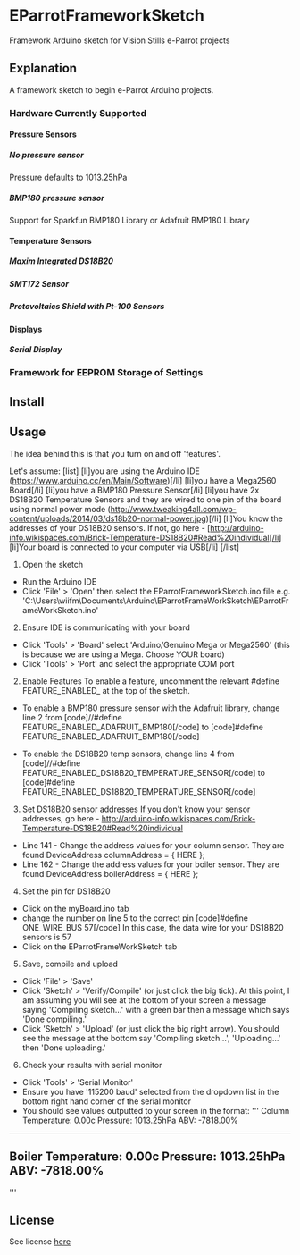 # EParrotFrameworkSketch

Framework Arduino sketch for Vision Stills e-Parrot projects

## Explanation
A framework sketch to begin e-Parrot Arduino projects.
### Hardware Currently Supported

#### Pressure Sensors
##### No pressure sensor
Pressure defaults to 1013.25hPa
##### BMP180 pressure sensor
Support for Sparkfun BMP180 Library or Adafruit BMP180 Library

#### Temperature Sensors
##### Maxim Integrated DS18B20
##### SMT172 Sensor
##### Protovoltaics Shield with Pt-100 Sensors

#### Displays
##### Serial Display

### Framework for EEPROM Storage of Settings

## Install

## Usage
The idea behind this is that you turn on and off 'features'.

Let's assume:
[list]
[li]you are using the Arduino IDE (https://www.arduino.cc/en/Main/Software)[/li]
[li]you have a Mega2560 Board[/li]
[li]you have a BMP180 Pressure Sensor[/li]
[li]you have 2x DS18B20 Temperature Sensors and they are wired to one pin of the board using normal power mode (http://www.tweaking4all.com/wp-content/uploads/2014/03/ds18b20-normal-power.jpg)[/li]
[li]You know the addresses of your DS18B20 sensors.  If not, go here - [http://arduino-info.wikispaces.com/Brick-Temperature-DS18B20#Read%20individual[/li]
[li]Your board is connected to your computer via USB[/li]
[/list]

1. Open the sketch
- Run the Arduino IDE
- Click 'File' > 'Open' then select the EParrotFrameworkSketch.ino file e.g. 'C:\Users\wiifm\Documents\Arduino\EParrotFrameWorkSketch\EParrotFrameWorkSketch.ino'

2. Ensure IDE is communicating with your board
- Click 'Tools' > 'Board' select 'Arduino/Genuino Mega or Mega2560' (this is because we are using a Mega.  Choose YOUR board)
- Click 'Tools' > 'Port' and select the appropriate COM port

2. Enable Features
To enable a feature, uncomment the relevant #define FEATURE_ENABLED_ at the top of the sketch.
- To enable a BMP180 pressure sensor with the Adafruit library, change line 2 from
[code]//#define FEATURE_ENABLED_ADAFRUIT_BMP180[/code]
to
[code]#define FEATURE_ENABLED_ADAFRUIT_BMP180[/code]

- To enable the DS18B20 temp sensors, change line 4 from
[code]//#define FEATURE_ENABLED_DS18B20_TEMPERATURE_SENSOR[/code]
to
[code]#define FEATURE_ENABLED_DS18B20_TEMPERATURE_SENSOR[/code]

3. Set DS18B20 sensor addresses
If you don't know your sensor addresses, go here - http://arduino-info.wikispaces.com/Brick-Temperature-DS18B20#Read%20individual
- Line 141 - Change the address values for your column sensor.  They are found DeviceAddress columnAddress = { HERE };
- Line 162 - Change the address values for your boiler sensor.  They are found DeviceAddress boilerAddress = { HERE };

4. Set the pin for DS18B20
- Click on the myBoard.ino tab
- change the number on line 5 to the correct pin
[code]#define ONE_WIRE_BUS 57[/code]
In this case, the data wire for your DS18B20 sensors is 57
- Click on the EParrotFrameWorkSketch tab

5. Save, compile and upload
- Click 'File' > 'Save'
- Click 'Sketch' > 'Verify/Compile' (or just click the big tick).  At this point, I am assuming you will see at the bottom of your screen a message saying 'Compiling sketch...' with a green bar then a message which says 'Done compiling.'
- Click 'Sketch' > 'Upload' (or just click the big right arrow).  You should see the message at the bottom say 'Compiling sketch...', 'Uploading...' then 'Done uploading.'

6. Check your results with serial monitor
- Click 'Tools' > 'Serial Monitor'
- Ensure you have '115200 baud' selected from the dropdown list in the bottom right hand corner of the serial monitor
- You should see values outputted to your screen in the format:
'''
Column
Temperature: 0.00c
Pressure: 1013.25hPa
ABV: -7818.00%
---------------------------------------
Boiler
Temperature: 0.00c
Pressure: 1013.25hPa
ABV: -7818.00%
---------------------------------------
'''


## License
See license [here](../master/LICENSE)
